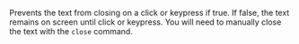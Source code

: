 Prevents the text from closing on a click or keypress if true. If false, the text remains on screen until click or keypress. You will need to manually close the text with the `close` command.
